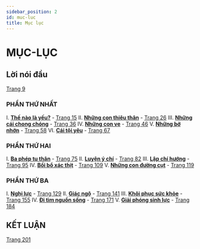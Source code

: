 ```yaml
---
sidebar_position: 2
id: muc-luc
title: Mục lục
---
```


# MỤC-LỤC

## Lời nói đầu

[Trang 9](/docs/loi-noi-dau)

### PHẦN THỨ NHẤT
I. **[Thế nào là yếu?](/docs/phan-1/chuong-1-the-nao-la-yeu)** - [Trang 15](/docs/phan-1/chuong-1-the-nao-la-yeu)
II. **[Những con thiêu thân](/docs/phan-1/chuong-2-nhung-con-thieu-than)** - [Trang 26](/docs/phan-1/chuong-2-nhung-con-thieu-than)
III. **[Những cái chong chóng](/docs/phan-1/chuong-3-nhung-cai-chong-chong)** - [Trang 36](/docs/phan-1/chuong-3-nhung-cai-chong-chong)
IV. **[Những con ve](/docs/phan-1/chuong-4-nhung-con-ve)** - [Trang 46](/docs/phan-1/chuong-4-nhung-con-ve)
V. **[Những bỡ nhỡn](/docs/phan-1/chuong-5-nhung-bo-nhin)** - [Trang 58](/docs/phan-1/chuong-5-nhung-bo-nhin)
VI. **[Cái tội yêu](/docs/phan-1/chuong-6-cai-toi-yeu)** - [Trang 67](/docs/phan-1/chuong-6-cai-toi-yeu)

### PHẦN THỨ HAI
I. **[Ba phép tu thân](/docs/phan-1/chuong-6-cai-toi-yeu)** - [Trang 75](/docs/phan-1/chuong-6-cai-toi-yeu)
II. **[Luyện ý chí](/docs/phan-2/chuong-2-luyen-y-chi)** - [Trang 82](/docs/phan-2/chuong-2-luyen-y-chi)
III. **[Lập chí hướng](/docs/phan-2/chuong-3-lap-chi-huong)** - [Trang 95](/docs/phan-2/chuong-3-lap-chi-huong)
IV. **[Bồi bổ xác thịt](/docs/phan-2/chuong-4-boi-bo-xac-thit)** - [Trang 109](/docs/phan-2/chuong-4-boi-bo-xac-thit)
V. **[Những con đường cụt](/docs/phan-2/chuong-5-nhung-con-duong-cut)** - [Trang 119](/docs/phan-2/chuong-5-nhung-con-duong-cut)

### PHẦN THỨ BA
I. **[Nghị lực](/docs/phan-3/chuong-1-nghi-luc)** - [Trang 129](/docs/phan-3/chuong-1-nghi-luc)
II. **[Giác ngộ](/docs/phan-3/chuong-2-giac-ngo)** - [Trang 141](/docs/phan-3/chuong-2-giac-ngo)
III. **[Khôi phục sức khỏe](/docs/phan-3/chuong-3-khoi-phuc-suc-khoe)** - [Trang 155](/docs/phan-3/chuong-3-khoi-phuc-suc-khoe)
IV. **[Đi tìm nguồn sống](/docs/phan-3/chuong-4-di-tim-nguon-song)** - [Trang 171](/docs/phan-3/chuong-4-di-tim-nguon-song)
V. **[Giải phóng sinh lực](/docs/phan-3/chuong-5-giai-phong-sinh-luc)** - [Trang 184](/docs/phan-3/chuong-5-giai-phong-sinh-luc)

## KẾT LUẬN
[Trang 201](/docs/ket-luan)
